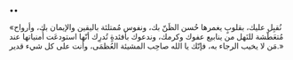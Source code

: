 ••

«نُقبِل عليك، بقلوبٍ يغمرها حُسن الظَنّ بك، ونفوس مُمتلئة باليقين والإيمان بك، وأرواح مُتعَطّشة للنَهل من ينابيع عفوك وكرمك، وندعوك بأفئدةٍ تُدرِك أنّها استودعَت أُمنياتها عند مَن لا يخيب الرجاء به، فإنّك يا الله صاحِب المشيئة العُظمَى، وأنت على كل شيء قدير.»